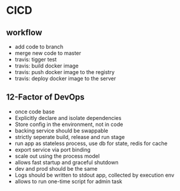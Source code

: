 # CICD

## workflow
- add code to branch
- merge new code to master
- travis: tigger test
- travis: build docker image
- travis: push docker image to the registry
- travis: deploy docker image to the server

## 12-Factor of DevOps
- once code base
- Explicitly declare and isolate dependencies
- Store config in the environment, not in code
- backing service should be swappable
- strictly seperate build, release and run stage
- run app as stateless process, use db for state, redis for cache
- export service via port binding
- scale out using the process model
- allows fast startup and graceful shutdown
- dev and prod should be the same
- Logs should be written to stdout app, collected by execution env
- allows to run one-time script for admin task